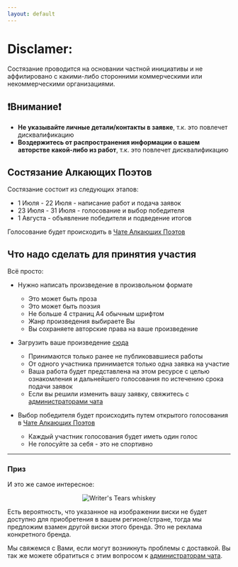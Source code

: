 ```yaml
---
layout: default
---
```


# Disclamer:
Состязание проводится на основании частной инициативы и не аффилировано с какими-либо сторонними коммерческими или некоммерческими организациями.

## ❗Внимание❗
- **Не указывайте личные детали/контакты в заявке**, т.к. это повлечет дисквалификацию
- **Воздержитесь от распространения информации о вашем авторстве какой-либо из работ**, т.к. это повлечет дисквалификацию

## Состязание Алкающих Поэтов

Состязание состоит из следующих этапов:
- 1 Июля - 22 Июля - написание работ и подача заявок
- 23 Июля - 31 Июля - голосование и выбор победителя
- 1 Августа - объявление победителя и подведение итогов

Голосование будет происходить в [Чате Алкающих Поэтов](https://t.me/joinchat/FC6kkBnP3OfzjUT__7YNnQ)

## Что надо сделать для принятия участия

Всё просто:
- Нужно написать произведение в произвольном формате
  - Это может быть проза
  - Это может быть поэзия
  - Не больше 4 страниц А4 обычным шрифтом
  - Жанр произведения выбираете Вы
  - Вы сохраняете авторские права на ваше произведение

- Загрузить ваше произведение [сюда](https://forms.gle/P3YMSnqGKZ22NSW26)
  - Принимаются только ранее не публиковавшиеся работы
  - От одного участника принимается только одна заявка на участие
  - Ваша работа будет представлена на этом ресурсе с целью ознакомления и дальнейшего голосования по истечению срока подачи заявок
  - Если вы решили изменить вашу заявку, свяжитесь с [администраторами чата](https://t.me/joinchat/FC6kkBnP3OfzjUT__7YNnQ)

- Выбор победителя будет происходить путем открытого голосования в [Чате Алкающих Поэтов](https://t.me/joinchat/FC6kkBnP3OfzjUT__7YNnQ)
  - Каждый участник голосования будет иметь один голос
  - Не голосуйте за себя - это не спортивно

---

### Приз

И это же самое интересное:

<p align="center">
<img alt="Writer's Tears whiskey" src="/assets/images/tournament/writers_tears.png"/>
</p>

Есть вероятность, что указанное на изображении виски не будет доступно для приобретения в вашем регионе/стране, тогда мы предложим взамен другой виски этого бренда. Это не реклама конкретного бренда.

Мы свяжемся с Вами, если могут возникнуть проблемы с доставкой. Вы так же можете обратиться с этим вопросом к [администраторам чата](https://t.me/joinchat/FC6kkBnP3OfzjUT__7YNnQ).
